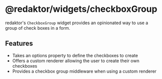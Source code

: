 # @redaktor/widgets/checkboxGroup

redaktor's `CheckboxGroup` widget provides an opinionated way to use a group of check boxes in a form.

## Features

- Takes an options property to define the checkboxes to create
- Offers a custom renderer allowing the user to create their own checkboxes
- Provides a checkbox group middleware when using a custom renderer
